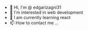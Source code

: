 - 👋 Hi, I'm @ edgarizagni31
- 👀 I'm interested in web development
- 🌱 I am currently learning react
- 📫 How to contact me ...

<!---
edgarizagni31/edgarizagni31 is a ✨ special ✨ repository because its `README.md` (this file) appears on your GitHub profile.
You can click the Preview link to take a look at your changes.
--->
